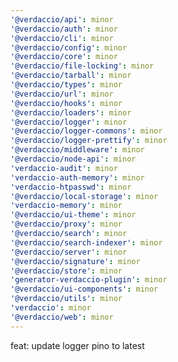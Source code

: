 ```yaml
---
'@verdaccio/api': minor
'@verdaccio/auth': minor
'@verdaccio/cli': minor
'@verdaccio/config': minor
'@verdaccio/core': minor
'@verdaccio/file-locking': minor
'@verdaccio/tarball': minor
'@verdaccio/types': minor
'@verdaccio/url': minor
'@verdaccio/hooks': minor
'@verdaccio/loaders': minor
'@verdaccio/logger': minor
'@verdaccio/logger-commons': minor
'@verdaccio/logger-prettify': minor
'@verdaccio/middleware': minor
'@verdaccio/node-api': minor
'verdaccio-audit': minor
'verdaccio-auth-memory': minor
'verdaccio-htpasswd': minor
'@verdaccio/local-storage': minor
'verdaccio-memory': minor
'@verdaccio/ui-theme': minor
'@verdaccio/proxy': minor
'@verdaccio/search': minor
'@verdaccio/search-indexer': minor
'@verdaccio/server': minor
'@verdaccio/signature': minor
'@verdaccio/store': minor
'generator-verdaccio-plugin': minor
'@verdaccio/ui-components': minor
'@verdaccio/utils': minor
'verdaccio': minor
'@verdaccio/web': minor
---
```


feat: update logger pino to latest
